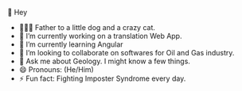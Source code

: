 👋 Hey
- 👨‍👩‍👦 Father to a little dog and a crazy cat.
- 🔭 I’m currently working on a translation Web App.
- 🌱 I’m currently learning Angular
- 👯 I’m looking to collaborate on softwares for Oil and Gas industry.
- 💬 Ask me about Geology. I might know a few things.
- 😄 Pronouns: (He/Him)
- ⚡ Fun fact: Fighting Imposter Syndrome every day.
